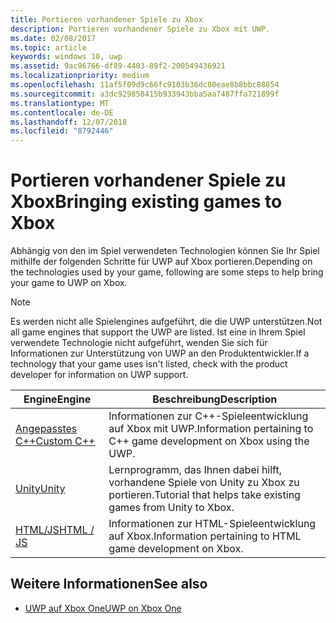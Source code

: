 ```yaml
---
title: Portieren vorhandener Spiele zu Xbox
description: Portieren vorhandener Spiele zu Xbox mit UWP.
ms.date: 02/08/2017
ms.topic: article
keywords: windows 10, uwp
ms.assetid: 9ac96766-df89-4403-89f2-200549436921
ms.localizationpriority: medium
ms.openlocfilehash: 11af5f09d9c66fc9103b36dc80eae8b8bbc88854
ms.sourcegitcommit: a3dc929858415b933943bba5aa7487ffa721899f
ms.translationtype: MT
ms.contentlocale: de-DE
ms.lasthandoff: 12/07/2018
ms.locfileid: "8792446"
---
```

# <a name="bringing-existing-games-to-xbox"></a><span data-ttu-id="6ea26-104">Portieren vorhandener Spiele zu Xbox</span><span class="sxs-lookup"><span data-stu-id="6ea26-104">Bringing existing games to Xbox</span></span>


<span data-ttu-id="6ea26-105">Abhängig von den im Spiel verwendeten Technologien können Sie Ihr Spiel mithilfe der folgenden Schritte für UWP auf Xbox portieren.</span><span class="sxs-lookup"><span data-stu-id="6ea26-105">Depending on the technologies used by your game, following are some steps to help bring your game to UWP on Xbox.</span></span>

> [!NOTE]
> <span data-ttu-id="6ea26-106">Es werden nicht alle Spielengines aufgeführt, die die UWP unterstützen.</span><span class="sxs-lookup"><span data-stu-id="6ea26-106">Not all game engines that support the UWP are listed.</span></span> <span data-ttu-id="6ea26-107">Ist eine in Ihrem Spiel verwendete Technologie nicht aufgeführt, wenden Sie sich für Informationen zur Unterstützung von UWP an den Produktentwickler.</span><span class="sxs-lookup"><span data-stu-id="6ea26-107">If a technology that your game uses isn't listed, check with the product developer for information on UWP support.</span></span>

| <span data-ttu-id="6ea26-108">Engine</span><span class="sxs-lookup"><span data-stu-id="6ea26-108">Engine</span></span>      | <span data-ttu-id="6ea26-109">Beschreibung</span><span class="sxs-lookup"><span data-stu-id="6ea26-109">Description</span></span> |
|------------|-------------|
|[<span data-ttu-id="6ea26-110">Angepasstes C++</span><span class="sxs-lookup"><span data-stu-id="6ea26-110">Custom C++</span></span>](development-lanes-custom-cpp.md)| <span data-ttu-id="6ea26-111">Informationen zur C++-Spieleentwicklung auf Xbox mit UWP.</span><span class="sxs-lookup"><span data-stu-id="6ea26-111">Information pertaining to C++ game development on Xbox using the UWP.</span></span> |
|[<span data-ttu-id="6ea26-112">Unity</span><span class="sxs-lookup"><span data-stu-id="6ea26-112">Unity</span></span>](development-lanes-unity.md)| <span data-ttu-id="6ea26-113">Lernprogramm, das Ihnen dabei hilft, vorhandene Spiele von Unity zu Xbox zu portieren.</span><span class="sxs-lookup"><span data-stu-id="6ea26-113">Tutorial that helps take existing games from Unity to Xbox.</span></span> |
|[<span data-ttu-id="6ea26-114">HTML/JS</span><span class="sxs-lookup"><span data-stu-id="6ea26-114">HTML / JS</span></span>](development-lanes-html.md)| <span data-ttu-id="6ea26-115">Informationen zur HTML-Spieleentwicklung auf Xbox.</span><span class="sxs-lookup"><span data-stu-id="6ea26-115">Information pertaining to HTML game development on Xbox.</span></span> |

## <a name="see-also"></a><span data-ttu-id="6ea26-116">Weitere Informationen</span><span class="sxs-lookup"><span data-stu-id="6ea26-116">See also</span></span>

- [<span data-ttu-id="6ea26-117">UWP auf Xbox One</span><span class="sxs-lookup"><span data-stu-id="6ea26-117">UWP on Xbox One</span></span>](index.md)
